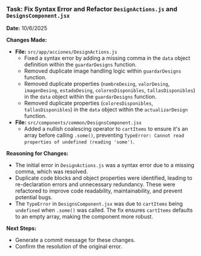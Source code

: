 ### Task: Fix Syntax Error and Refactor `DesignActions.js` and `DesignsComponent.jsx`

**Date:** 10/6/2025

**Changes Made:**
- **File:** `src/app/acciones/DesignActions.js`
  - Fixed a syntax error by adding a missing comma in the `data` object definition within the `guardarDesigns` function.
  - Removed duplicate image handling logic within `guardarDesigns` function.
  - Removed duplicate properties (`nombreDesing`, `valorDesing`, `imagenDesing`, `estadoDesing`, `coloresDisponibles`, `tallasDisponibles`) in the `data` object within the `guardarDesigns` function.
  - Removed duplicate properties (`coloresDisponibles`, `tallasDisponibles`) in the `data` object within the `actualizarDesign` function.
- **File:** `src/components/common/DesignsComponent.jsx`
  - Added a nullish coalescing operator to `cartItems` to ensure it's an array before calling `.some()`, preventing `TypeError: Cannot read properties of undefined (reading 'some')`.

**Reasoning for Changes:**
- The initial error in `DesignActions.js` was a syntax error due to a missing comma, which was resolved.
- Duplicate code blocks and object properties were identified, leading to re-declaration errors and unnecessary redundancy. These were refactored to improve code readability, maintainability, and prevent potential bugs.
- The `TypeError` in `DesignsComponent.jsx` was due to `cartItems` being `undefined` when `.some()` was called. The fix ensures `cartItems` defaults to an empty array, making the component more robust.

**Next Steps:**
- Generate a commit message for these changes.
- Confirm the resolution of the original error.
